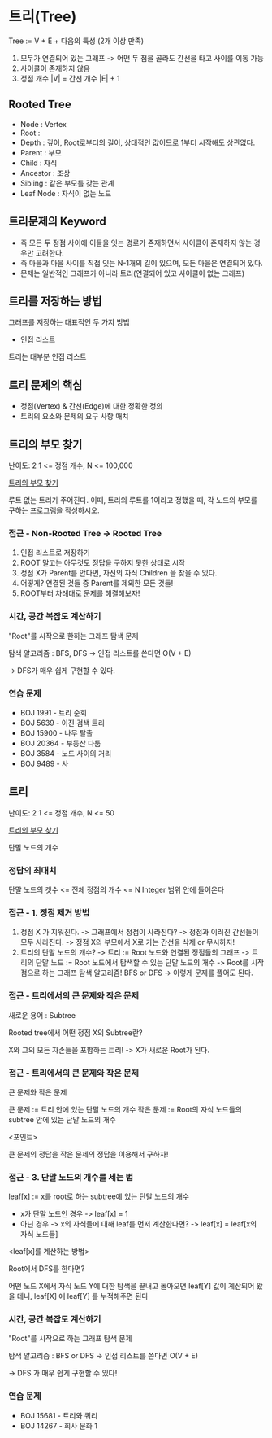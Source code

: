 # 트리(Tree)

Tree := V + E + 다음의 특성 (2개 이상 만족)

1. 모두가 연결되어 있는 그래프
  -> 어떤 두 점을 골라도 간선을 타고 사이를 이동 가능
2. 사이클이 존재하지 않음
3. 정점 개수 |V| = 간선 개수 |E| + 1

## Rooted Tree

- Node : Vertex
- Root :
- Depth : 깊이, Root로부터의 길이, 상대적인 값이므로 1부터 시작해도 상관없다.
- Parent : 부모
- Child : 자식
- Ancestor : 조상
- Sibling : 같은 부모를 갖는 관계
- Leaf Node : 자식이 없는 노드

## 트리문제의 Keyword

- 즉 모든 두 정점 사이에 이들을 잇는 경로가 존재하면서 사이클이 존재하지 않는 경우만 고려한다.
- 즉 마을과 마을 사이를 직접 잇는 N-1개의 길이 있으며, 모든 마을은 연결되어 있다.
- 문제는 일반적인 그래프가 아니라 트리(연결되어 있고 사이클이 없는 그래프)

## 트리를 저장하는 방법

그래프를 저장하는 대표적인 두 가지 방법
- 인접 리스트

트리는 대부분 인접 리스트

## 트리 문제의 핵심

- 정점(Vertex) & 간선(Edge)에 대한 정확한 정의
- 트리의 요소와 문제의 요구 사항 매치

## 트리의 부모 찾기

난이도: 2
1 <= 정점 개수, N <= 100,000

[트리의 부모 찾기](https://www.acmicpc.net/problem/11725)

루트 없는 트리가 주어진다. 이때, 트리의 루트를 1이라고 정했을 때, 각 노드의 부모를 구하는 프로그램을 작성하시오.

### 접근 - Non-Rooted Tree -> Rooted Tree

1. 인접 리스트로 저장하기
2. ROOT 말고는 아무것도 정답을 구하지 못한 상태로 시작
3. 정점 X가 Parent를 안다면, 자신의 자식 Children 을 찾을 수 있다.
  1. 어떻게? 연결된 것들 중 Parent를 제외한 모든 것들!
4. ROOT부터 차례대로 문제를 해결해보자!

### 시간, 공간 복잡도 계산하기

"Root"를 시작으로 한하는 그래프 탐색 문제

탐색 알고리즘 : BFS, DFS
-> 인접 리스트를 쓴다면 O(V + E)

-> DFS가 매우 쉽게 구현할 수 있다.

### 연습 문제

- BOJ 1991 - 트리 순회
- BOJ 5639 - 이진 검색 트리
- BOJ 15900 - 나무 탈출
- BOJ 20364 - 부동산 다툼
- BOJ 3584 - 노드 사이의 거리
- BOJ 9489 - 사

## 트리

난이도: 2
1 <= 정점 개수, N <= 50

[트리의 부모 찾기](https://www.acmicpc.net/problem/1068)

단말 노드의 개수

### 정답의 최대치

단말 노드의 갯수 <= 전체 정점의 개수 <= N
Integer 범위 안에 들어온다

### 접근 - 1. 정점 제거 방법

1. 정점 X 가 지워진다.
  -> 그래프에서 정점이 사라진다?
  -> 정점과 이러진 간선들이 모두 사라진다.
  -> 정점 X의 부모에서 X로 가는 간선을 삭제 or 무시하자!
2. 트리의 단말 노드의 개수?
  -> 트리 := Root 노드와 연결된 정점들의 그래프
  -> 트리의 단말 노드 := Root 노드에서 탐색할 수 있는 단말 노드의 개수
  -> Root를 시작점으로 하는 그래프 탐색 알고리즘! BFS or DFS
  -> 이렇게 문제를 풀어도 된다.

### 접근 - 트리에서의 큰 문제와 작은 문제

새로운 용어 : Subtree

Rooted tree에서 어떤 정점 X의 Subtree란?

X와 그의 모든 자손들을 포함하는 트리! -> X가 새로운 Root가 된다.

### 접근 - 트리에서의 큰 문제와 작은 문제

큰 문제와 작은 문제

큰 문제 := 트리 안에 있는 단말 노드의 개수
작은 문제 := Root의 자식 노드들의 subtree 안에 있는 단말 노드의 개수

<포인트>

큰 문제의 정답을 작은 문제의 정답을 이용해서 구하자!

### 접근 - 3. 단말 노드의 개수를 세는 법

leaf[x] := x를 root로 하는 subtree에 있는 단말 노드의 개수
- x가 단말 노드인 경우 -> leaf[x] = 1
- 아닌 경우 -> x의 자식들에 대해 leaf를 먼저 계산한다면?
          -> leaf[x] = leaf[x의 자식 노드들]

<leaf[x]를 계산하는 방법>

Root에서 DFS를 한다면?

어떤 노드 X에서 자식 노드 Y에 대한 탐색을 끝내고 돌아오면 leaf[Y] 값이 계산되어 왔을 테니, leaf[X] 에 leaf[Y] 를 누적해주면 된다

### 시간, 공간 복잡도 계산하기

"Root"를 시작으로 하는 그래프 탐색 문제

탐색 알고리즘 : BFS or DFS
-> 인접 리스트를 쓴다면 O(V + E)

-> DFS 가 매우 쉽게 구현할 수 있다!

### 연습 문제

- BOJ 15681 - 트리와 쿼리
- BOJ 14267 - 회사 문화 1
